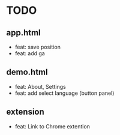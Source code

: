 # TODO

## app.html


- feat: save position
- feat: add ga


## demo.html
- feat: About, Settings
- feat: add select language (button panel)


## extension
- feat: Link to Chrome extention
